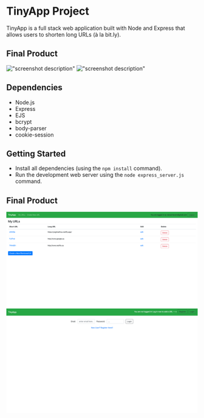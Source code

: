 # TinyApp Project

TinyApp is a full stack web application built with Node and Express that allows users to shorten long URLs (à la bit.ly).

## Final Product

!["screenshot description"](#)
!["screenshot description"](#)

## Dependencies

- Node.js
- Express
- EJS
- bcrypt
- body-parser
- cookie-session

## Getting Started

- Install all dependencies (using the `npm install` command).
- Run the development web server using the `node express_server.js` command.

## Final Product

!["Screenshot of URLs page"](https://raw.githubusercontent.com/DevAchievem/tinyapp/master/docs/urls-page.png)
!["Screenshot of register page"](https://raw.githubusercontent.com/DevAchievem/tinyapp/master/docs/register-page.png)